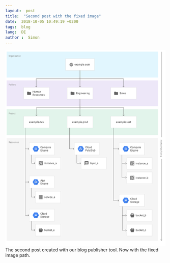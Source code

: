 ```yaml
---
layout:  post
title:  "Second post with the fixed image"
date:  2018-10-05 10:49:19 +0200
tags:  blog
lang:  DE
author :  Simon
---
```

![Second post with the fixed image](/assets/second-post-with-the-fixed-image/policy-hierarchy.png)
The second post created with our blog publisher tool. Now with the fixed image path.
